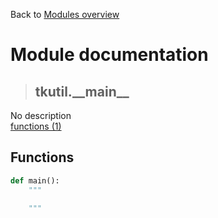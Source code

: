 Back to [Modules overview](https://github.com/pyrustic/tkutil/blob/master/docs/modules/README.md)
  
# Module documentation
>## tkutil.\_\_main\_\_
No description
<br>
[functions (1)](https://github.com/pyrustic/tkutil/blob/master/docs/modules/content/tkutil.__main__/functions.md)


## Functions
```python
def main():
    """
    
    """

```


